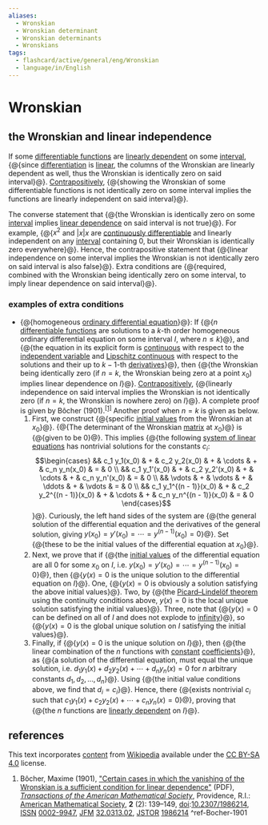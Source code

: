 ```yaml
---
aliases:
  - Wronskian
  - Wronskian determinant
  - Wronskian determinants
  - Wronskians
tags:
  - flashcard/active/general/eng/Wronskian
  - language/in/English
---
```


# Wronskian

## the Wronskian and linear independence

If some [differentiable functions](differentiable%20function.md) are [linearly dependent](linear%20independence.md) on some [interval](interval%20(mathematics).md), {@{since [differentiation](derivative.md) is [linear](linearity%20of%20differentiation.md), the columns of the Wronskian are linearly dependent as well, thus the Wronskian is identically zero on said interval}@}. [Contrapositively](contraposition.md), {@{showing the Wronskian of some differentiable functions is not identically zero on some interval implies the functions are linearly independent on said interval}@}. <!--SR:!2026-10-04,719,290!2025-03-03,259,250-->

The converse statement that {@{the Wronskian is identically zero on some [interval](interval%20(mathematics).md) implies [linear dependence](linear%20dependence.md) on said interval is not true}@}. For example, {@{$x^2$ and $\lvert x \rvert x$ are [continuously differentiable](differentiable%20function.md) and linearly independent on any [interval](interval%20(mathematics).md) containing 0, but their Wronskian is identically zero everywhere}@}. Hence, the contrapositive statement that {@{linear independence on some interval implies the Wronskian is not identically zero on said interval is also false}@}. Extra conditions are {@{required, combined with the Wronskian being identically zero on some interval, to imply linear dependence on said interval}@}. <!--SR:!2025-06-12,350,290!2027-04-30,915,330!2025-12-16,523,310!2027-10-31,1094,350-->

### examples of extra conditions

- {@{homogeneous [ordinary differential equation](linear%20differential%20equation.md)}@}: If {@{$n$ [differentiable functions](differentiable%20function.md) are solutions to a $k$-th order homogeneous ordinary differential equation on some interval $I$, where $n \le k$}@}, and {@{the equation in its explicit form is [continuous](continuous%20function.md) with respect to the [independent variable](dependent%20and%20independent%20variables.md) and [Lipschitz continuous](Lipschitz%20continuity.md) with respect to the solutions and their up to $k - 1$-th [derivatives](derivative.md)}@}, then {@{the Wronskian being identically zero (if $n = k$, the Wronskian being zero at a point $x_0$) implies linear dependence on $I$}@}. [Contrapositively](contraposition.md), {@{linearly independence on said interval implies the Wronskian is not identically zero (if $n = k$, the Wronskian is nowhere zero) on $I$}@}. A complete proof is given by Bôcher (1901).<sup>[\[1\]](#^ref-Bocher-1901)</sup> Another proof when $n = k$ is given as below.
    1. First, we construct {@{specific [initial values](initial%20value%20problem.md) from the Wronskian at $x_0$}@}. {@{The determinant of the Wronskian [matrix](matrix%20(mathematics).md) at $x_0$}@} is {@{given to be 0}@}. This implies {@{the following [system of linear equations](system%20of%20linear%20equations.md) has nontrivial solutions for the constants $c_i$: $$\begin{cases} && c_1 y_1(x_0) & + & c_2 y_2(x_0) & + & \cdots & + & c_n y_n(x_0) & = & 0 \\ && c_1 y_1'(x_0) & + & c_2 y_2'(x_0) & + & \cdots & + & c_n y_n'(x_0) & = & 0 \\ && \vdots & + & \vdots & + & \ddots & + & \vdots & = & 0 \\ && c_1 y_1^{(n - 1)}(x_0) & + & c_2 y_2^{(n - 1)}(x_0) & + & \cdots & + & c_n y_n^{(n - 1)}(x_0) & = & 0 \end{cases}$$}@}. Curiously, the left hand sides of the system are {@{the general solution of the differential equation and the derivatives of the general solution, giving $y(x_0) = y'(x_0) = \cdots = y^{(n - 1)}(x_0) = 0$}@}. Set {@{these to be the initial values of the differential equation at $x_0$}@}.
    2. Next, we prove that if {@{the [initial values](initial%20value%20problem.md) of the differential equation are all 0 for some $x_0$ on $I$, i.e. $y(x_0) = y'(x_0) = \cdots = y^{(n - 1)}(x_0) = 0$}@}, then {@{$y(x) = 0$ is the unique solution to the differential equation on $I$}@}. One, {@{$y(x) = 0$ is obviously a solution satisfying the above initial values}@}. Two, by {@{the [Picard–Lindelöf theorem](Picard–Lindelöf%20theorem.md) using the continuity conditions above, $y(x) = 0$ is the local unique solution satisfying the initial values}@}. Three, note that {@{$y(x) = 0$ can be defined on all of $I$ and does not explode to [infinity](infinity.md)}@}, so {@{$y(x) = 0$ is the global unique solution on $I$ satisfying the initial values}@}.
    3. Finally, if {@{$y(x) = 0$ is the unique solution on $I$}@}, then {@{the linear combination of the $n$ functions with [constant](constant%20(mathematics).md) [coefficients](coefficient.md)}@}, as {@{a solution of the differential equation, must equal the unique solution, i.e. $d_1 y_1(x) + d_2 y_2(x) + \cdots + d_n y_n(x) = 0$ for $n$ arbitrary constants $d_1, d_2, \ldots, d_n$}@}. Using {@{the initial value conditions above, we find that $d_i = c_i$}@}. Hence, there {@{exists nontrivial $c_i$ such that $c_1 y_1(x) + c_2 y_2(x) + \cdots + c_n y_n(x) = 0$}@}, proving that {@{the $n$ functions are [linearly dependent](linear%20independence.md) on $I$}@}. <!--SR:!2025-05-22,119,230!2025-09-20,237,284!2026-10-08,609,250!2025-05-23,123,250!2025-03-04,259,250!2025-02-12,16,308!2025-02-13,17,308!2025-02-13,17,308!2025-02-13,17,308!2025-02-09,13,288!2025-02-12,16,308!2025-02-11,15,308!2025-02-07,12,288!2025-02-12,16,308!2025-02-09,13,288!2025-02-13,17,308!2025-02-13,17,308!2025-02-11,15,308!2025-03-19,42,308!2025-03-09,31,288!2025-02-13,17,308!2025-02-13,17,308!2025-02-27,25,288-->

## references

This text incorporates [content](https://en.wikipedia.org/wiki/Wronskian) from [Wikipedia](Wikipedia.md) available under the [CC BY-SA 4.0](https://creativecommons.org/licenses/by-sa/4.0/) license.

1. Bôcher, Maxime (1901), ["Certain cases in which the vanishing of the Wronskian is a sufficient condition for linear dependence"](https://www.ams.org/journals/tran/1901-002-02/S0002-9947-1901-1500560-5/S0002-9947-1901-1500560-5.pdf) (PDF), _[Transactions of the American Mathematical Society](Transactions%20of%20the%20American%20Mathematical%20Society.md)_, Providence, R.I.: [American Mathematical Society](American%20Mathematical%20Society.md), __2__ (2): 139–149, [doi](doi%20(identifier).md):[10.2307/1986214](https://doi.org/10.2307%2F1986214), [ISSN](ISSN%20(identifier).md) [0002-9947](https://www.worldcat.org/issn/0002-9947), [JFM](JFM%20(identifier).md) [32.0313.02](https://zbmath.org/?format=complete&q=an:32.0313.02), [JSTOR](JSTOR%20(identifier).md) [1986214](https://www.jstor.org/stable/1986214) <a id="^ref-Bocher-1901"></a> ^ref-Bocher-1901
